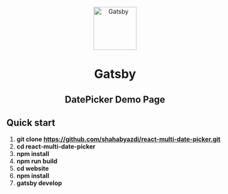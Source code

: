 <p align="center">
    <img alt="Gatsby" width="100" src="https://github.com/shahabyazdi/react-multi-date-picker/blob/master/website/src/images/icon.png?raw=true" />
</p>
<h1 align="center">
  Gatsby
</h1>
<h2 align="center">
  DatePicker Demo Page
</h2>

## Quick start

1.  **git clone https://github.com/shahabyazdi/react-multi-date-picker.git**
2.  **cd react-multi-date-picker**
3.  **npm install**
4.  **npm run build**
5.  **cd website**
6.  **npm install**
7.  **gatsby develop**
